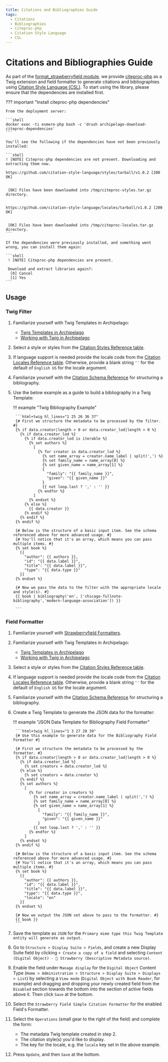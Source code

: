 ```yaml
---
title: Citations and Bibliographies Guide
tags:
  - Citations
  - Bibliographies
  - citeproc-php
  - Citation Style Language
  - CSL
---
```


# Citations and Bibliographies Guide

As part of the [format_strawberryfield module](https://github.com/esmero/format_strawberryfield), we provide [citeproc-php](https://github.com/seboettg/citeproc-php) as a Twig extension and field formatter to generate citations and bibliographies using [Citation Style Language (CSL)](http://citationstyles.org/). To start using the library, please ensure that the dependencies are installed first.

??? important "Install citeproc-php dependencies"

    From the deployment server:
    
    ```shell
    docker exec -ti esmero-php bash -c 'drush archipelago-download-citeproc-dependencies'
    ```
    
    You'll see the following if the dependencies have not been previously installed:
    
    ```shell
    ! [NOTE] Citeproc-php dependencies are not present. Downloading and extracting them now.
    
    https://github.com/citation-style-language/styles/tarball/v1.0.2 [200 OK]
    
                                                                                    
     [OK] Files have been downloaded into /tmp/citeproc-styles.tar.gz directory.    
                                                                                    
    
    https://github.com/citation-style-language/locales/tarball/v1.0.2 [200 OK]
    
                                                                                    
     [OK] Files have been downloaded into /tmp/citeproc-locales.tar.gz directory.   
    ```

    If the dependencies were previously installed, and something went wrong, you can install them again:
    
    ```shell
     ! [NOTE] Citeproc-php dependencies are present.                                
    
     Download and extract libraries again?:
      [0] Cancel
      [1] Yes
    ```

## Usage

### Twig Filter

1. Familiarize yourself with Twig Templates in Archipelago:
    * [Twig Templates in Archipelago](metadatatwigs.md)
    * [Working with Twig in Archipelago](workingtwigs.md)
2. Select a style or styles from the [Citation Styles Reference table](citation_styles.md).
3. If language support is needed provide the locale code from the [Citation Locales Reference table](citation_locales.md). Otherwise, provide a blank string `''` for the default of `English US` for the locale argument.
4. Familiarize yourself with the [Citation Schema Reference](citation_schema.md) for structuring a bibliography.
3. Use the below example as a guide to build a bibliography in a Twig Template:

    !!! example "Twig Bibliography Example"
 
        ```html+twig hl_lines="1 25 26 36 37"
        {# First we structure the metadata to be processed by the filter. #}
        {% if data.creator|length > 0 or data.creator_lod|length > 0 %}
          {% if data.creator_lod %}
            {% if data.creator_lod is iterable %}
              {% set authors %}
                [
       	          {% for creator in data.creator_lod %}
       	            {% set name_array = creator.name_label | split(',') %}
                    {% set family_name = name_array[0] %}
                    {% set given_name = name_array[1] %}
                    {
                      "family": "{{ family_name }}",
                      "given": "{{ given_name }}"
                    }
                    {{ not loop.last ? ',' : '' }}
       	          {% endfor %}
                ]
              {% endset %}
            {% else %}
       	      {{ data.creator }}
            {% endif %} 
          {% endif %}
        {% endif %}

        {# Below is the structure of a basic input item. See the schema referenced above for more advanced usage. #}
        {# You'll notice that it's an array, which means you can pass multiple items. #}
        {% set book %}
          [{
            "author": {{ authors }},
            "id": "{{ data.label }}",
            "title": "{{ data.label }}",
            "type": "{{ data.type }}"
          }]
        {% endset %}

        {# Now we pass the data to the filter with the appropriate locale and style(s). #}
        {{ book | bibliography('en', ['chicago-fullnote-bibliography','modern-language-association']) }}

        ```

### Field Formatter

1. Familiarize yourself with [Strawberryfield Formatters](strawberryfield-formatters.md).
1. Familiarize yourself with Twig Templates in Archipelago:
    * [Twig Templates in Archipelago](metadatatwigs.md)
    * [Working with Twig in Archipelago](workingtwigs.md)
2. Select a style or styles from the [Citation Styles Reference table](citation_styles.md).
3. If language support is needed provide the locale code from the [Citation Locales Reference table](citation_locales.md). Otherwise, provide a blank string `''` for the default of `English US` for the locale argument.
4. Familiarize yourself with the [Citation Schema Reference](citation_schema.md) for structuring a bibliography.
2. Create a Twig Template to generate the JSON data for the formatter:

    !!! example "JSON Data Template for Bibliography Field Formatter"
 
        ```html+twig hl_lines="1 3 27 28 39"
        {# Use this example to generate data for the Bibliography Field Formatter #}

        {# First we structure the metadata to be processed by the formatter. #}
        {% if data.creator|length > 0 or data.creator_lod|length > 0 %}
       	  {% if data.creator_lod %}
            {% set creators = data.creator_lod %}
       	  {% else %}
            {% set creators = data.creator %}
       	  {% endif %}
          {% set authors %}
            [
       	      {% for creator in creators %}
       	        {% set name_array = creator.name_label | split(',') %}
                {% set family_name = name_array[0] %}
                {% set given_name = name_array[1] %}
                  {
                    "family": "{{ family_name }}",
                    "given": "{{ given_name }}"
                  }
                {{ not loop.last ? ',' : '' }}
       	      {% endfor %}
            ]
          {% endset %}
        {% endif %}

        {# Below is the structure of a basic input item. See the schema referenced above for more advanced usage. #}
        {# You'll notice that it's an array, which means you can pass multiple items. #}
        {% set book %}
          [{
            "author": {{ authors }},
            "id": "{{ data.label }}",
            "title": "{{ data.label }}",
            "type": "{{ data.type }}",
            "locale": "en"
          }]
        {% endset %}

        {# Now we output the JSON set above to pass to the formatter. #}
        {{ book }}
        ```

4. Save the template as `JSON` for the `Primary mime type this Twig Template entity will generate as output.`
5. Go to `Structure > Display Suite > Fields`, and create a new Display Suite field by clicking `+ Create a copy of a field` and selecting `Content (Digital Object) - 🍓 Strawberry (Descriptive Metadata source)`.
6. Enable the field under `Manage display` for the `Digital Object` Content Type (`Home > Administration > Structure > Display Suite > Displays > List`) by selecting a `View mode` (`Digital Object with Book Reader`, for example) and dragging and dropping your newly created field from the `Disabled` section towards the bottom into the section of active fields above it. Then click `Save` at the bottom.
7. Select the `Strawberry Field Simple Citation Formatter` for the enabled Field's Formatter.
8. Select the `Operations` (small gear to the right of the field) and complete the form:
    * The metadata Twig template created in step 2.
    * The citation style(s) you'd like to display.
    * The key for the locale, e.g. the `locale` key set in the above example.
9. Press `Update`, and then `Save` at the bottom.
